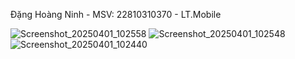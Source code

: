 Đặng Hoàng Ninh - MSV: 22810310370 - LT.Mobile

![Screenshot_20250401_102558](https://github.com/user-attachments/assets/5e3b2e8d-8668-4e96-b26f-f6c4b6bf7777)
![Screenshot_20250401_102548](https://github.com/user-attachments/assets/e1c15c99-668c-4f93-8a3e-f2bfec2c4123)
![Screenshot_20250401_102440](https://github.com/user-attachments/assets/a19eb2c0-57a2-4a36-8011-1ddf435b42d1)

